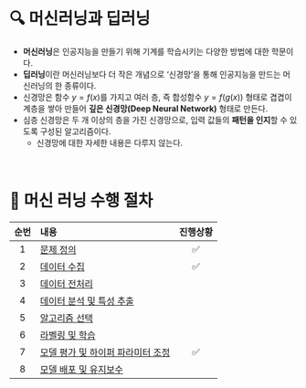 # ****🔍**** 머신러닝과 딥러닝

- **머신러닝**은 인공지능을 만들기 위해 기계를 학습시키는 다양한 방법에 대한 학문이다.
- **딥러닝**이란 머신러닝보다 더 작은 개념으로 ‘신경망’을 통해 인공지능을 만드는 머신러닝의 한 종류이다.
- 신경망은 함수 $y=f(x)$를 가지고 여러 층, 즉 합성함수 $y=f(g(x))$ 형태로 겹겹이 계층을 쌓아 만들어 **깊은 신경망(Deep Neural Network)** 형태로 만든다.
- 심층 신경망은 두 개 이상의 층을 가진 신경망으로, 입력 값들의 **패턴을 인지**할 수 있도록 구성된 알고리즘이다.
    - 신경망에 대한 자세한 내용은 다루지 않는다.

&nbsp;

# 🚀 머신 러닝 수행 절차

<div align="center">

|순번|내용|진행상황|
|:---:|:---|:---:|
|1|[문제 정의](./list/1.md)|✅|
|2|[데이터 수집](./list/2.md)|✅|
|3|[데이터 전처리](./list/3.md)||
|4|[데이터 분석 및 특성 추출](./list/4.md)||
|5|[알고리즘 선택](./list/5.md)||
|6|[라벨링 및 학습](./list/6.md)||
|7|[모델 평가 및 하이퍼 파라미터 조정](./list/7.md)|✅|
|8|[모델 배포 및 유지보수](./list/8.md)||

</div>